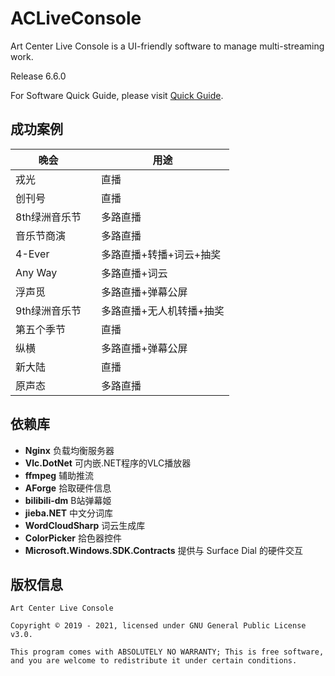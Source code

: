 # ACLiveConsole
Art Center Live Console is a UI-friendly software to manage multi-streaming work.

Release 6.6.0

For Software Quick Guide, please visit [Quick Guide](https://github.com/LogCreative/ACLiveConsole/wiki).

## 成功案例

|晚会||用途|
|----|----|----|
|戎光| |直播|
|创刊号| |直播|
|8th绿洲音乐节| |多路直播|
|音乐节商演| |多路直播|
|4-Ever| |多路直播+转播+词云+抽奖|
|Any Way|  |多路直播+词云|
|浮声觅| |多路直播+弹幕公屏|
|9th绿洲音乐节| |多路直播+无人机转播+抽奖|
|第五个季节| |直播|
|纵横| |多路直播+弹幕公屏|
|新大陆| |直播|
|原声态| |多路直播|

## 依赖库

- **Nginx** 负载均衡服务器
- **Vlc.DotNet** 可内嵌.NET程序的VLC播放器
- **ffmpeg** 辅助推流
- **AForge** 拾取硬件信息
- **bilibili-dm** B站弹幕姬
- **jieba.NET** 中文分词库
- **WordCloudSharp** 词云生成库
- **ColorPicker** 拾色器控件
- **Microsoft.Windows.SDK.Contracts** 提供与 Surface Dial 的硬件交互
## 版权信息

```
Art Center Live Console

Copyright © 2019 - 2021, licensed under GNU General Public License v3.0.

This program comes with ABSOLUTELY NO WARRANTY; This is free software, and you are welcome to redistribute it under certain conditions.
```